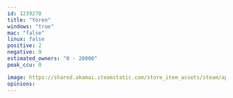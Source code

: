 ```yaml
---
id: 1239270
title: "Yoren"
windows: "true"
mac: "false"
linux: false
positive: 2
negative: 9
estimated_owners: "0 - 20000"
peak_ccu: 0

image: https://shared.akamai.steamstatic.com/store_item_assets/steam/apps/1239270/header.jpg?t=1590419616
opinions:
---
```

